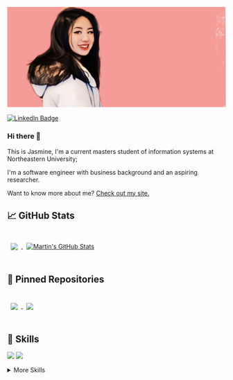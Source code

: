 

<!--
**JasmnC/JasmnC** is a ✨ _special_ ✨ repository because its `README.md` (this file) appears on your GitHub profile.

Here are some ideas to get you started:

- 🔭 I’m currently working on ...
- 🌱 I’m currently learning ...
- 👯 I’m looking to collaborate on ...
- 🤔 I’m looking for help with ...
- 💬 Ask me about ...
- 📫 How to reach me: ...
- 😄 Pronouns: ...
- ⚡ Fun fact: ...
-->

![Banner](https://github.com/JasmnC/JasmnC/blob/main/pro.jpg)

[![LinkedIn Badge](https://img.shields.io/badge/LinkedIn-Profile-informational?style=flat&logo=linkedin&logoColor=white&color=0D76A8)](https://www.linkedin.com/in/jasmine-yj-chen/)

### Hi there 👋

This is Jasmine, I'm a current masters student of information systems at Northeastern University;

I'm a software engineer with business background and an aspiring researcher.

Want to know more about me? [Check out my site.](https://jasmnc.github.io)

## &#x1f4c8; GitHub Stats

<br>
<a href="https://github.com/jasmnc">
  <img align="center" style="margin:0.5rem" src="https://github-readme-stats.vercel.app/api?username=jasmnc&count_private=true&show_icons=true&theme=tokyonight&hide=stars" />
</a>

<a href="https://github.com/jasmnc">
  <img align="center" style="margin:0.5rem" src="https://github-readme-stats.vercel.app/api/top-langs/?username=Jasmnc&theme=tokyonight&layout=compact" alt="Martin's GitHub Stats" />
</a>

<br>

<br>

## 📌 Pinned Repositories

<br>

<a href="https://github.com/JasmnC/Final-Project-PawPal">
  <img align="center" style="margin:0.5rem" src="https://github-readme-stats.vercel.app/api/pin/?username=jasmnc&repo=Final-Project-PawPal&theme=tokyonight" />
</a>
<a href="https://github.com/JasmnC/Word-Puzzle-Game">
  <img align="center" style="margin:0.5rem" src="https://github-readme-stats.vercel.app/api/pin/?username=jasmnc&repo=Word-Puzzle-Game&theme=tokyonight" />
</a>
<br>




<br>

## 💼 Skills

![](https://img.shields.io/badge/Code-Java-informational?style=flat&logo=Java&logoColor=white&color=4AB197)
![](https://img.shields.io/badge/Code-Python-informational?style=flat&logo=Python&logoColor=white&color=4AB197)

<details>
<summary>More Skills</summary>

</details>

<br>
